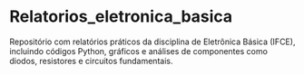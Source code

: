 # Relatorios_eletronica_basica
Repositório com relatórios práticos da disciplina de Eletrônica Básica (IFCE), incluindo códigos Python, gráficos e análises de componentes como diodos, resistores e circuitos fundamentais.
